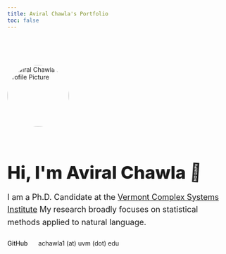 ```yaml
---
title: Aviral Chawla's Portfolio
toc: false
---
```


<div class="hero">
  <img src="/profile.png" alt="Aviral Chawla's Profile Picture" class="profile-picture">
  <h1>Hi, I'm Aviral Chawla <span class="wave">👋</span></h1>
  <p class="tagline">
    I am a Ph.D. Candidate at the <a href='https://vermontcomplexsystems.org/'>Vermont Complex Systems Institute</a>  My research broadly focuses on statistical methods applied to natural language. 
  </p>
  <div class="social-links">
    <a href="https://github.com/aviralchawla" target="_blank" rel="noopener noreferrer">GitHub</a>
    achawla1 (at) uvm (dot) edu
  </div>
</div>

<style>

/* Hero Section */
.hero {
  padding: 4rem 0;
  text-align: left;
  max-width: 680px; 
  margin: 0 auto 2rem; /* Centers the hero section in the main column */
}

.profile-picture {
    width: 140px;
    height: 140px;
    border-radius: 50%;
    object-fit: cover;
    border: 3px solid var(--theme-foreground);
    margin-bottom: 1.5rem;
}


.hero h1 {
  font-size: 2.5rem;
  font-weight: 800;
  margin-bottom: 0.5rem;
  color: var(--theme-foreground);
}

.hero .tagline {
  font-size: 1.125rem;
  color: var(--theme-foreground-muted);
  line-height: 1.6;
  margin-bottom: 1.5rem;
}

/* Waving hand animation */
.wave {
  display: inline-block;
  animation: wave-animation 2.5s infinite;
  transform-origin: 70% 70%;
}

@keyframes wave-animation {
    0% { transform: rotate( 0.0deg) }
   10% { transform: rotate(14.0deg) }
   20% { transform: rotate(-8.0deg) }
   30% { transform: rotate(14.0deg) }
   40% { transform: rotate(-4.0deg) }
   50% { transform: rotate(10.0deg) }
   60% { transform: rotate( 0.0deg) }
  100% { transform: rotate( 0.0deg) }
}

/* Social Links */
.social-links {
  display: flex;
  gap: 1.5rem;
  margin-top: 1rem;
}

.social-links a {
  text-decoration: none;
  font-weight: 500;
  color: var(--theme-foreground);
  transition: color 0.2s ease-in-out;
}

.social-links a:hover {
  color: var(--theme-accent-hover);
  text-decoration: underline;
}

/* Section Heading for Projects */
h2 {
  max-width: 680px;
  margin: 4rem auto 1rem;
  border-bottom: 1px solid var(--theme-foreground-faintest);
  padding-bottom: 0.5rem;
  font-size: 1.5rem;
  font-weight: 700;
}


</style>
